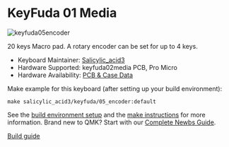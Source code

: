 # KeyFuda 01 Media

![keyfuda05encoder](https://booth.pximg.net/1d33594d-0c5f-4f93-baf5-2e89e0d99afc/i/3922480/1b852855-9247-43f9-9de1-28e768fe7ae2.JPG)

20 keys Macro pad.
A rotary encoder can be set for up to 4 keys.

* Keyboard Maintainer: [Salicylic_acid3](https://github.com/Salicylic-acid3)
* Hardware Supported: keyfuda02media PCB, Pro Micro
* Hardware Availability: [PCB & Case Data](https://github.com/Salicylic-acid3/PCB_Data)

Make example for this keyboard (after setting up your build environment):

    make salicylic_acid3/keyfuda/05_encoder:default

See the [build environment setup](https://docs.qmk.fm/#/getting_started_build_tools) and the [make instructions](https://docs.qmk.fm/#/getting_started_make_guide) for more information. Brand new to QMK? Start with our [Complete Newbs Guide](https://docs.qmk.fm/#/newbs).

[Build guide](https://salicylic-acid3.hatenablog.com/entry/keyfuda02-build-guide)
